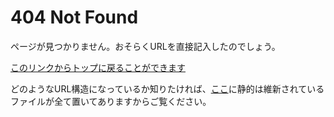 # 404 Not Found

ページが見つかりません。おそらくURLを直接記入したのでしょう。

[このリンクからトップに戻ることができます]("/")

どのようなURL構造になっているか知りたければ、[ここ](https://github.com/sonneko/programming-book/tree/gh-pages)に静的は維新されているファイルが全て置いてありますからご覧ください。

